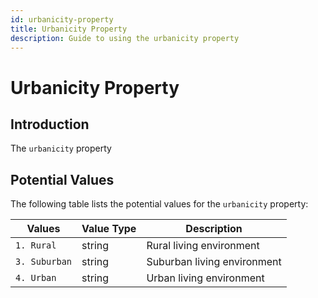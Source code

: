 ```yaml
---
id: urbanicity-property
title: Urbanicity Property
description: Guide to using the urbanicity property
---
```


# Urbanicity Property

## Introduction

The `urbanicity` property

## Potential Values

The following table lists the potential values for the `urbanicity` property:

| Values        | Value Type | Description                 |
| ------------- | ---------- | --------------------------- |
| `1. Rural`    | string     | Rural living environment    |
| `3. Suburban` | string     | Suburban living environment |
| `4. Urban`    | string     | Urban living environment    |
